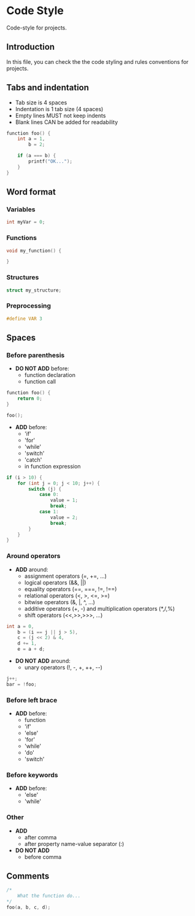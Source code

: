 Code Style
==========

Code-style for projects.

## Introduction
In this file, you can check the the code styling and rules conventions for projects. 

## Tabs and indentation
 - Tab size is 4 spaces
 - Indentation is 1 tab size (4 spaces)
 - Empty lines MUST not keep indents
 - Blank lines CAN be added for readability

```c
function foo() {
    int a = 1,
        b = 2;

    if (a === b) {
        printf("OK...");
    }
}
```

## Word format

### Variables

```c
int myVar = 0;
```

### Functions

```c
void my_function() {

}
```

### Structures

```c
struct my_structure;
```

### Preprocessing

```c
#define VAR 3
```

## Spaces

### Before parenthesis
  - **DO NOT ADD** before:
    - function declaration
    - function call


```c
function foo() {
    return 0;
}

foo();
```

  - **ADD** before:
    - 'if'
    - 'for'
    - 'while'
    - 'switch'
    - 'catch'
    - in function expression


```c
if (i > 10) {
    for (int j = 0; j < 10; j++) {
        switch (j) {
            case 0:
                value = 1;
                break;
            case 1:
                value = 2;
                break;
        }
    }
}
```

### Around operators
  - **ADD** around:
    - assignment operators (=, +=, ...)
    - logical operators (&&, ||)
    - equality operators (==, ===, !=, !==)
    - relational operators (<, >, <=, >=)
    - bitwise operators (&, |, ^, ...)
    - additive operators (+, -) and multiplication operators (*,/,%)
    - shift operators (<<,>>,>>>, ...)


```c
int a = 0,
    b = (i == j || j > 5),
    c = (j << 2) & 4,
    d += 1,
    e = a + d;
```

  - **DO NOT ADD** around:
    - unary operators (!, -, +, ++, --)


```c
j++;
bar = !foo;
```

### Before left brace
  - **ADD** before:
    - function
    - 'if'
    - 'else'
    - 'for'
    - 'while'
    - 'do'
    - 'switch'

### Before keywords
  - **ADD** before:
    - 'else'
    - 'while'

### Other
  - **ADD**
    - after comma
    - after property name-value separator (:)
  - **DO NOT ADD**
    - before comma

## Comments

```c
/*
    What the function do...
*/
foo(a, b, c, d); 
```

